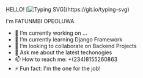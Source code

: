 HELLO!
[![Typing SVG](https://readme-typing-svg.demolab.com/?lines=BACKEND+DEVELOPMENT?;I'M+YOUR+GUY!)](https://git.io/typing-svg)

I'm FATUNMBI OPEOLUWA

- 🔭 I’m currently working on ...
- 🌱 I’m currently learning Django Framework
- 👯 I’m looking to collaborate on Backend Projects
- 💬 Ask me about the latest techonogies
- 📫 How to reach me: +(234)8155260863
- ⚡ Fun fact: I'm the one for the job!

